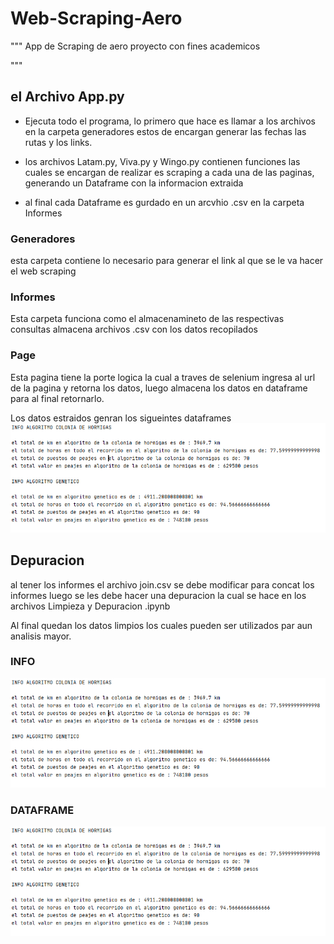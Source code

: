 # Web-Scraping-Aero

"""
    App de Scraping de aero proyecto con fines academicos 

"""


## el Archivo App.py 
- Ejecuta todo el programa, lo primero que hace es llamar a los archivos en la carpeta generadores
estos de encargan generar las fechas las rutas y los links.

- los archivos Latam.py, Viva.py y Wingo.py contienen funciones las cuales se encargan de realizar es scraping a cada una de las paginas, generando un Dataframe con la informacion extraida

- al final cada Dataframe es gurdado en un arcvhio .csv en la carpeta Informes

### Generadores

esta carpeta contiene lo necesario para generar el link al que se le va hacer el web scraping

### Informes

Esta carpeta funciona como el almacenamineto de las respectivas consultas almacena archivos .csv con los datos recopilados

### Page
Esta pagina tiene la porte logica la cual a traves de selenium ingresa al url de la pagina y retorna los datos, luego almacena los datos en dataframe para al final retornarlo.

Los datos estraidos genran los sigueintes dataframes
![](https://github.com/rgaitanv/Trabajo1_Grupo9_Optimizacion_Heuristica/blob/main/Imagenes/info_del_recorrido.PNG)

## Depuracion

al tener los informes el archivo join.csv se debe modificar para concat los informes luego se les debe hacer una depuracion la cual se hace en los archivos Limpieza y Depuracion .ipynb 

Al final quedan los datos limpios los cuales pueden ser utilizados par aun analisis mayor.

### INFO
![](https://github.com/rgaitanv/Trabajo1_Grupo9_Optimizacion_Heuristica/blob/main/Imagenes/info_del_recorrido.PNG)

### DATAFRAME
![](https://github.com/rgaitanv/Trabajo1_Grupo9_Optimizacion_Heuristica/blob/main/Imagenes/info_del_recorrido.PNG)



